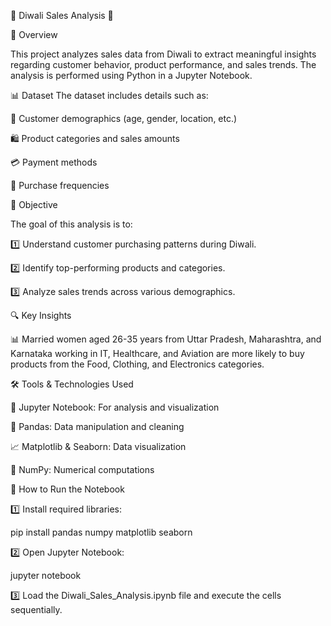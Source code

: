 
🎇 Diwali Sales Analysis 🎇

📌 Overview

This project analyzes sales data from Diwali to extract meaningful insights regarding customer behavior, product performance, and sales trends. The analysis is performed using Python in a Jupyter Notebook.

📊 Dataset
The dataset includes details such as:

📌 Customer demographics (age, gender, location, etc.)

🛍️ Product categories and sales amounts

💳 Payment methods

🔄 Purchase frequencies



🎯 Objective

The goal of this analysis is to:

1️⃣ Understand customer purchasing patterns during Diwali.

2️⃣ Identify top-performing products and categories.

3️⃣ Analyze sales trends across various demographics.


🔍 Key Insights

📊 Married women aged 26-35 years from Uttar Pradesh, Maharashtra, and Karnataka working in IT, Healthcare, and Aviation are more likely to buy products from the Food, Clothing, and Electronics categories.


🛠️ Tools & Technologies Used

📓 Jupyter Notebook: For analysis and visualization

🐼 Pandas: Data manipulation and cleaning

📈 Matplotlib & Seaborn: Data visualization

🔢 NumPy: Numerical computations



🚀 How to Run the Notebook

1️⃣ Install required libraries:

pip install pandas numpy matplotlib seaborn

2️⃣ Open Jupyter Notebook:

jupyter notebook

3️⃣ Load the Diwali_Sales_Analysis.ipynb file and execute the cells sequentially.

